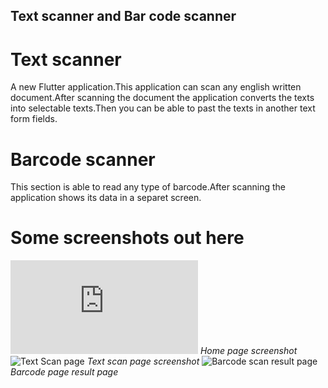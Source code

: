 ## Text scanner and Bar code scanner

# Text scanner
A new Flutter application.This application can scan any english written document.After scanning the document the application converts the texts into selectable texts.Then you can be able to past the texts in another text form fields.
# Barcode scanner
This section is able to read any type of barcode.After scanning the application shows its data in a separet screen.

# Some screenshots out here
![Home Page](https://l.facebook.com/l.php?u=https%3A%2F%2Fdrive.google.com%2Ffile%2Fd%2F1D_niSR_l4_n2pcXe4TmFQKaVal9bq6oa%2Fview%3Fusp%3Ddrivesdk%26fbclid%3DIwAR3-d9bvIunC_zY9xiCuAktljPWlnubDv5WtXY1PQmV2Zs1F8P18gDIMpTQ&h=AT32FsbeLlyl9s6iZ9fNKp29Rrzuy2z8TFL3d0axcBlhLarb9E4t_r7AWkTDovMNbVe9B0q4WgQYoHZDGxo1N_6IDZ176TAZexPku3buNekqymy5E1txE-zq1TFkmd8y3jvCfw)
*Home page screenshot*
![Text Scan page](https://drive.google.com/file/d/1D__XWmwSuBFG_japBP-dU95U0uhNrzFa/view?usp=sharing)
*Text scan page screenshot*
![Barcode scan result page](https://drive.google.com/file/d/1DS9R_-Sy_Je_2npY-TskclMl-1HY4nvV/view?usp=sharing)
*Barcode page result page*

